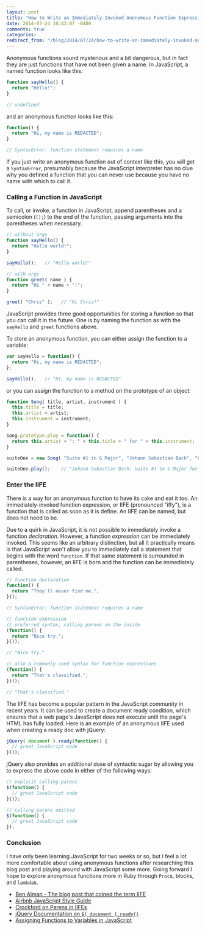 ```yaml
---
layout: post
title: "How to Write an Immediately-Invoked Anonymous Function Expression in JavaScript"
date: 2014-07-24 10:43:07 -0400
comments: true
categories: 
redirect_from: "/blog/2014/07/24/how-to-write-an-immediately-invoked-anonymous-function-expression-in-javascript/"
---
```


Anonymous functions sound mysterious and a bit dangerous, but in fact they are just functions that have not been given a name. In JavaScript, a named function looks like this:

```js
function sayHello() {
  return "Hello!";
}

// undefined
```

and an anonymous function looks like this:

```js
function() {
  return "Hi, my name is REDACTED";
}

// SyntaxError: function statement requires a name
```

If you just write an anonymous function out of context like this, you will get a `SyntaxError`, presumably because the JavaScript interpreter has no clue why you defined a function that you can never use because you have no name with which to call it. 

### Calling a Function in JavaScript

To call, or invoke, a function in JavaScript, append parentheses and a semicolon (`();`) to the end of the function, passing arguments into the parentheses when necessary.

```js
// without args
function sayHello() {
  return "Hello world!";
}

sayHello();   // "Hello world!"

// with args
function greet( name ) {
  return "Hi " + name + "!";
}

greet( "Chris" );   // "Hi Chris!"
```

JavaScript provides three good opportunities for storing a function so that you can call it in the future. One is by naming the function as with the `sayHello` and `greet` functions above. 

To store an anonymous function, you can either assign the function to a variable:

```js
var sayHello = function() {
  return "Hi, my name is REDACTED";
};

sayHello();   // "Hi, my name is REDACTED"
```

or you can assign the function to a method on the prototype of an object:

```js
function Song( title, artist, instrument ) {
  this.title = title;
  this.artist = artist;
  this.instrument = instrument;
}

Song.prototype.play = function() {
  return this.artist + ": " + this.title + " for " + this.instrument;
}

suiteOne = new Song( "Suite #1 in G Major", "Johann Sebastian Bach", "Cello" );

suiteOne.play();    // "Johann Sebastian Bach: Suite #1 in G Major for Cello"
```

### Enter the IIFE

There is a way for an anonymous function to have its cake and eat it too. An immediately-invoked function expression, or IIFE (pronounced "iffy"), is a function that is called as soon as it is define. An IIFE can be named, but does not need to be.

Due to a quirk in JavaScript, it is not possible to immediately invoke a function *declaration*. However, a function *expression* can be immediately invoked. This seems like an arbitrary distinction, but all it practically means is that JavaScript won't allow you to immediately call a statement that begins with the word `function`. If that same statement is surrounded in parentheses, however, an IIFE is born and the function can be immediately called.

```js
// function declaration
function() { 
  return "They'll never find me.";
}();

// SyntaxError: function statement requires a name

// function expression
// preferred syntax, calling parens on the inside
(function() {
  return "Nice try.";
}());

// "Nice try."

// also a commonly used syntax for function expressions
(function() {
  return "That's classified.";
})();

// "That's classified."
```

The IIFE has become a popular pattern in the JavaScript community in recent years. It can be used to create a document ready condition, which ensures that a web page's JavaScript does not execute until the page's HTML has fully loaded. Here is an example of an anonymous IIFE used when creating a ready doc with jQuery:

```js
jQuery( document ).ready(function() {
  // great JavaScript code
}());
```

jQuery also provides an additional dose of syntactic sugar by allowing you to express the above code in either of the following ways:

```js
// explicit calling parens
$(function() {
  // great JavaScript code
}());

// calling parens omitted
$(function() {
  // great JavaScript code
});
```

### Conclusion

I have only been learning JavaScript for two weeks or so, but I feel a lot more comfortable about using anonymous functions after researching this blog post and playing around with JavaScript some more. Going forward I hope to explore anonymous functions more in Ruby through `Proc`s, blocks, and `lambda`s.

* [Ben Alman - The blog post that coined the term IIFE](http://benalman.com/news/2010/11/immediately-invoked-function-expression/)
* [Airbnb JavaScript Style Guide](https://github.com/airbnb/javascript)
* [Crockford on Parens in IIFEs](http://youtu.be/taaEzHI9xyY?t=33m36s)
* [jQuery Documentation on `$( document ).ready()`](http://learn.jquery.com/using-jquery-core/document-ready/)
* [Assigning Functions to Variables in JavaScript](http://stackoverflow.com/a/3247044/3437335)
